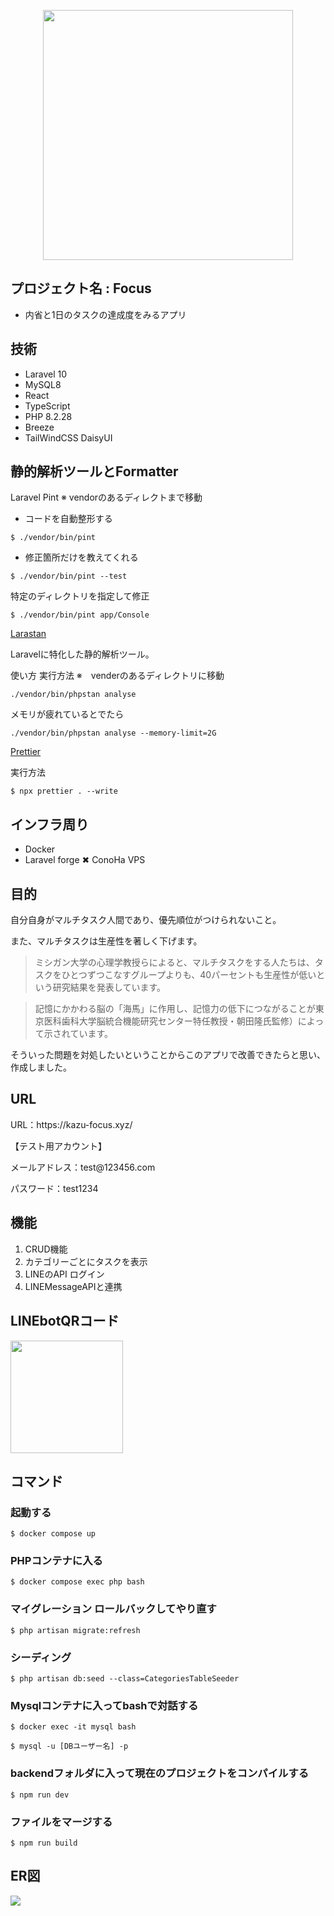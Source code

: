 <p align="center">
<a href="https://laravel.com" target="_blank"><img src="https://raw.githubusercontent.com/laravel/art/master/logo-lockup/5%20SVG/2%20CMYK/1%20Full%20Color/laravel-logolockup-cmyk-red.svg" width="400"></a>
</p>

## プロジェクト名 : Focus
- 内省と1日のタスクの達成度をみるアプリ


## 技術
<ul>
    <li> Laravel 10</li>
    <li> MySQL8 </li>
    <li> React</li>
    <li> TypeScript</li>
    <li> PHP 8.2.28 </li>
    <li> Breeze </li>
    <li> TailWindCSS DaisyUI</li>
</ul>

## 静的解析ツールとFormatter

Laravel Pint
※ vendorのあるディレクトまで移動

- コードを自動整形する

```
$ ./vendor/bin/pint
```

- 修正箇所だけを教えてくれる

```
$ ./vendor/bin/pint --test
```

特定のディレクトリを指定して修正
  
```
$ ./vendor/bin/pint app/Console
```

[Larastan](https://github.com/larastan/larastan)

Laravelに特化した静的解析ツール。

使い方
実行方法
※　venderのあるディレクトリに移動

```
./vendor/bin/phpstan analyse
```

メモリが疲れているとでたら
```
./vendor/bin/phpstan analyse --memory-limit=2G
```

[Prettier](https://prettier.io/docs/install)

実行方法

```
$ npx prettier . --write
```



## インフラ周り
<ul>
    <li> Docker </li>
    <li> Laravel forge ✖︎ ConoHa VPS </li>
</ul>


## 目的

<p>自分自身がマルチタスク人間であり、優先順位がつけられないこと。</p>

<p>また、マルチタスクは生産性を著しく下げます。</p>

>ミシガン大学の心理学教授らによると、マルチタスクをする人たちは、タスクをひとつずつこなすグループよりも、40パーセントも生産性が低いという研究結果を発表しています。

>記憶にかかわる脳の「海馬」に作用し、記憶力の低下につながることが東京医科歯科大学脳統合機能研究センター特任教授・朝田隆氏監修）によって示されています。

<p>そういった問題を対処したいということからこのアプリで改善できたらと思い、作成しました。</p>

## URL

<p> URL：https://kazu-focus.xyz/ </p>

<p>【テスト用アカウント】</p>

<p>メールアドレス：test@123456.com </p>

<p>パスワード：test1234</p>

## 機能

<ol>
    <li>CRUD機能</li>
    <li>カテゴリーごとにタスクを表示</li>
    <li>LINEのAPI ログイン</li>
    <li>LINEMessageAPIと連携</li>
</ol>

## LINEbotQRコード
<img src="https://user-images.githubusercontent.com/77597098/215938417-cf913fce-3560-4d01-949b-ecbb2e0c403b.png" width="180px" height="180px">

## コマンド

### 起動する
```
$ docker compose up
```

### PHPコンテナに入る
```　
$ docker compose exec php bash
```

### マイグレーション ロールバックしてやり直す
```
$ php artisan migrate:refresh
```
### シーディング
```
$ php artisan db:seed --class=CategoriesTableSeeder
```

### Mysqlコンテナに入ってbashで対話する
```
$ docker exec -it mysql bash
```

```
$ mysql -u [DBユーザー名] -p
```

### backendフォルダに入って現在のプロジェクトをコンパイルする
```
$ npm run dev
```

### ファイルをマージする
```
$ npm run build
```

## ER図

[![](https://mermaid.ink/img/pako:eNqtVMFu1DAQ_ZVozttqs9tttzkjLogTNxQpcuPZrdXEXtnO0mW7hyQSXEBCSIgfqHpoJcoBIVFV8DGmiM_AThZlo82BAj4k8rzxm-fxzCwhFhQhAJQPGJlKkoY85J5dmUKpvLOznR2x9DRRJ8oLvBD87zc3Jv9gygtT3pris8lf_Tx_-ePdR2csvpniiymuTfHWFIXJz0OoyWKicSokwy5G61cdvjLlC1N8MuWlo86v7q6_mvy9yS-2AzjeTZnLeuPWEZsyrj1GvYePGuucyPiYSI-TFG3MRn55e_fm9W-Zm56YEpY0Zs1SVJqkM69GojlKNmFII6K3D8-IUs-EpB2IFHNGUW4jCeMYsY4jElNMj1BGWpwg75IUS7QJbktp0GxGW-iq_tUv8MeZiwXXyDvuaoPoTLUDV5_G5OJXZpph1IZcRPeGrZs747pkFi3gb6_cRikm2JGQjSK9Vz39k7y2BOugyPQ-Aqqq2UpgC12TdjpoPNX_oaKgBylK2xfUjpJKewj62NZtCK7FKU5IlmjXZs6VZFo8WfAYAi0z7EFNt54_EExIoqwVKdNCPq7HUzWlejAj_KkQjY_dQ7CEUwgOh7v-3nhwMNgf9Ufjwd6wBwsIfH-423dr_7A_OBiPRsNVD55XDP7qF-hStzg?type=png)](https://mermaid-js.github.io/mermaid-live-editor/edit#pako:eNqtVMFu1DAQ_ZVozttqs9tttzkjLogTNxQpcuPZrdXEXtnO0mW7hyQSXEBCSIgfqHpoJcoBIVFV8DGmiM_AThZlo82BAj4k8rzxm-fxzCwhFhQhAJQPGJlKkoY85J5dmUKpvLOznR2x9DRRJ8oLvBD87zc3Jv9gygtT3pris8lf_Tx_-ePdR2csvpniiymuTfHWFIXJz0OoyWKicSokwy5G61cdvjLlC1N8MuWlo86v7q6_mvy9yS-2AzjeTZnLeuPWEZsyrj1GvYePGuucyPiYSI-TFG3MRn55e_fm9W-Zm56YEpY0Zs1SVJqkM69GojlKNmFII6K3D8-IUs-EpB2IFHNGUW4jCeMYsY4jElNMj1BGWpwg75IUS7QJbktp0GxGW-iq_tUv8MeZiwXXyDvuaoPoTLUDV5_G5OJXZpph1IZcRPeGrZs747pkFi3gb6_cRikm2JGQjSK9Vz39k7y2BOugyPQ-Aqqq2UpgC12TdjpoPNX_oaKgBylK2xfUjpJKewj62NZtCK7FKU5IlmjXZs6VZFo8WfAYAi0z7EFNt54_EExIoqwVKdNCPq7HUzWlejAj_KkQjY_dQ7CEUwgOh7v-3nhwMNgf9Ufjwd6wBwsIfH-423dr_7A_OBiPRsNVD55XDP7qF-hStzg)
